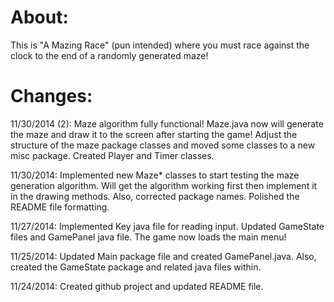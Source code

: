 About:
===========

This is "A Mazing Race" (pun intended) where you must race against the clock to the end of a randomly generated maze!


Changes:
===========

11/30/2014 (2): Maze algorithm fully functional! Maze.java now will generate the maze and draw it to the screen after starting the game!
			Adjust the structure of the maze package classes and moved some classes to a new misc package.
			Created Player and Timer classes.
 
11/30/2014: Implemented new Maze* classes to start testing the maze generation algorithm. Will get the algorithm working first then implement it in the drawing methods.
			Also, corrected package names.
			Polished the README file formatting.

11/27/2014: Implemented Key java file for reading input.
			Updated GameState files and GamePanel java file. The game now loads the main menu!

11/25/2014: Updated Main package file and created GamePanel.java.
			Also, created the GameState package and related java files within.

11/24/2014: Created github project and updated README file.
